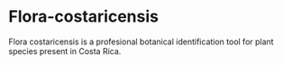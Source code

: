 # Flora-costaricensis
Flora costaricensis is a profesional botanical identification tool for plant species present in Costa Rica.
